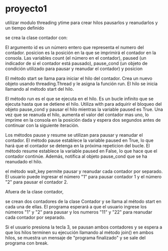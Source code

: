 # proyecto1

utilizar modulo threading ytime para crear hilos pausarlos y reanudarlos y un tiempo definido

se crea la clase contador con:

El argumento id es un número entero que representa el numero del contador. posicion es la posición en la que se imprimirá el contador en la consola. Las variables count (el número en el contador), paused (un indicador de si el contador está pausado), pause_cond (un objeto de condición utilizado para pausar y reanudar el contador) y posicion

El método start se llama para iniciar el hilo del contador. Crea un nuevo objeto usando threading.Thread y le asigna la función run. El hilo se inicia llamando al método start del hilo.

El método run es el que se ejecuta en el hilo. Es un bucle infinito que se ejecuta hasta que se detiene el hilo. Utiliza with para adquirir el bloqueo del objeto pause_cond y pausar el hilo mientras la variable paused es True. Una vez que se reanuda el hilo, aumenta el valor del contador mas uno, lo imprime en la consola en la posición dada y espera dos segundos antes de continuar con la siguiente iteración.

Los métodos pause y resume se utilizan para pausar y reanudar el contador. El método pause establece la variable paused en True, lo que hará que el contador se detenga en la próxima repeticion del bucle. El método resume establece la variable paused en False, lo que hace que el contador continúe. Además, notifica al objeto pause_cond que se ha reanudado el hilo.

el método wait_key permite pausar y reanudar cada contador por separado. El usuario puede ingresar el número "1" para pausar contador 1 y el número "2" para pausar el contador 2.

Afuera de la clase contador,

se crean dos contadores de la clase Contador y se llama al método start en cada una de ellas. El programa esperará a que el usuario ingrese los números "1" y "2" para pausar y los numeros "11" y "22" para reanudar cada contador por separado.

Si el usuario presiona la tecla 3, se pausan ambos contadores y se espera a que los hilos terminen su ejecución llamando al método join() en ambos hilos, se muestra un mensaje de "programa finalizado" y se sale del programa con break.
